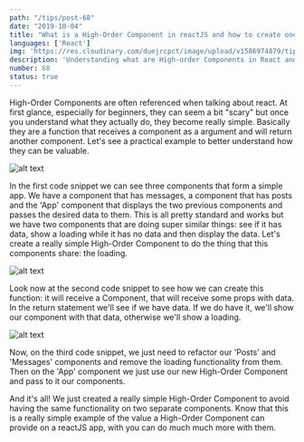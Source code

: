 ```yaml
---
path: "/tips/post-68"
date: "2019-10-04"
title: "What is a High-Order Component in reactJS and how to create one"
languages: ['React']
img: 'https://res.cloudinary.com/duejrcpct/image/upload/v1586974879/tips/68-1_zdjxbg.png'
description: 'Understanding what are High-order Components in React and creating one'
number: 68
status: true
---
```


High-Order Components are often referenced when talking about react. At first glance, especially for beginners, they can seem a bit "scary" but once you understand what they actually do, they become really simple. Basically they are a function that receives a component as a argument and will return another component. Let's see a practical example to better understand how they can be valuable.

![alt text](https://res.cloudinary.com/duejrcpct/image/upload/v1586974880/tips/68-2_oi8oz2.png "React High Order component")

In the first code snippet we can see three components that form a simple app. We have a component that has messages, a component that has posts and the 'App' component that displays the two previous components and passes the desired data to them. This is all pretty standard and works but we have two components that are doing super similar things: see if it has data, show a loading while it has no data and then display the data. Let's create a really simple High-Order Component to do the thing that this components share: the loading.

![alt text](https://res.cloudinary.com/duejrcpct/image/upload/v1586974880/tips/68-3_jscfes.png "React High Order component")

Look now at the second code snippet to see how we can create this function: it will receive a Component, that will receive some props with data. In the return statement we'll see if we have data. If we do have it, we'll show our component with that data, otherwise we'll show a loading.

![alt text](https://res.cloudinary.com/duejrcpct/image/upload/v1586974880/tips/68-4_yka8sz.png "React High Order component")

Now, on the third code snippet, we just need to refactor our 'Posts' and 'Messages' components and remove the loading functionality from them. Then on the 'App' component we just use our new High-Order Component and pass to it our components.

And it's all! We just created a really simple High-Order Component to avoid having the same functionality on two separate components. Know that this is a really simple example of the value a High-Order Component can provide on a reactJS app, with you can do much much more with them.